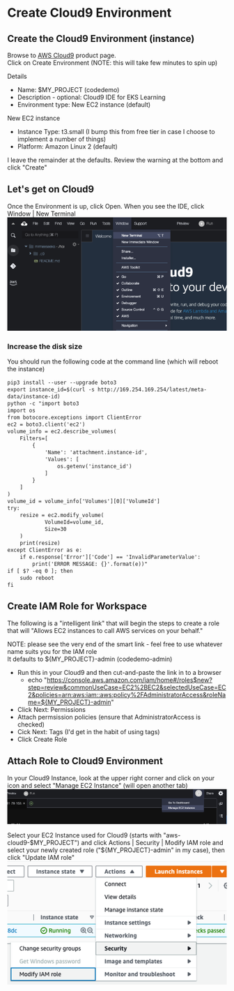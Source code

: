 # Create Cloud9 Environment

## Create the Cloud9 Environment (instance)
Browse to [AWS Cloud9](https://us-east-1.console.aws.amazon.com/cloud9control/home?region=us-east-1#/product) product page.  
Click on Create Environment (NOTE: this will take few minutes to spin up)

Details
- Name: $MY_PROJECT (codedemo) 
- Description - optional: Cloud9 IDE for EKS Learning
- Environment type: New EC2 instance (default)

New EC2 instance
- Instance Type: t3.small (I bump this from free tier in case I choose to implement a number of things)
- Platform: Amazon Linux 2 (default)

I leave the remainder at the defaults.  Review the warning at the bottom and click "Create"

## Let's get on Cloud9 
Once the Environment is up, click Open.  When you see the IDE, click Window | New Terminal  
![Window | New Terminal](./images/New_Terminal.png)

### Increase the disk size
You should run the following code at the command line (which will reboot the instance)

```
pip3 install --user --upgrade boto3
export instance_id=$(curl -s http://169.254.169.254/latest/meta-data/instance-id)
python -c "import boto3
import os
from botocore.exceptions import ClientError 
ec2 = boto3.client('ec2')
volume_info = ec2.describe_volumes(
    Filters=[
        {
            'Name': 'attachment.instance-id',
            'Values': [
                os.getenv('instance_id')
            ]
        }
    ]
)
volume_id = volume_info['Volumes'][0]['VolumeId']
try:
    resize = ec2.modify_volume(    
            VolumeId=volume_id,    
            Size=30
    )
    print(resize)
except ClientError as e:
    if e.response['Error']['Code'] == 'InvalidParameterValue':
        print('ERROR MESSAGE: {}'.format(e))"
if [ $? -eq 0 ]; then
    sudo reboot
fi
```

## Create IAM Role for Workspace
The following is a "intelligent link" that will begin the steps to create a role that will "Allows EC2 instances to call AWS services on your behalf."

NOTE:  please see the very end of the smart link - feel free to use whatever name suits you for the IAM role  
It defaults to ${MY_PROJECT}-admin (codedemo-admin)

* Run this in your Cloud9 and then cut-and-paste the link in to a browser
  * echo "https://console.aws.amazon.com/iam/home#/roles$new?step=review&commonUseCase=EC2%2BEC2&selectedUseCase=EC2&policies=arn:aws:iam::aws:policy%2FAdministratorAccess&roleName=${MY_PROJECT}-admin"
* Click Next: Permissions  
* Attach permsission policies (ensure that AdministratorAccess is checked)
* Cick Next: Tags  (I'd get in the habit of using tags)
* Click Create Role

## Attach Role to Cloud9 Environment
In your Cloud9 Instance, look at the upper right corner and click on your icon and select "Manage EC2 Instance" (will open another tab)  
![Manage EC2 Instance](images/Manage_EC2_Instance-Cloud9.png) 

Select your EC2 Instance used for Cloud9 (starts with "aws-cloud9-$MY_PROJECT") and click Actions | Security | Modify IAM role and select your newly created role ("${MY_PROJECT}-admin" in my case), then click "Update IAM role"
![Modify IAM role](./images/Modify_IAM_role.png)
